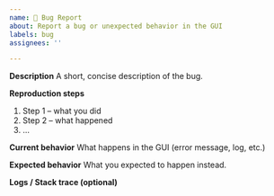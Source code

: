 ```yaml
---
name: 🐛 Bug Report
about: Report a bug or unexpected behavior in the GUI
labels: bug
assignees: ''

---
```


**Description**
A short, concise description of the bug.

**Reproduction steps**
1. Step 1 – what you did
2. Step 2 – what happened
3. ...

**Current behavior**
What happens in the GUI (error message, log, etc.)

**Expected behavior**
What you expected to happen instead.

**Logs / Stack trace (optional)**
